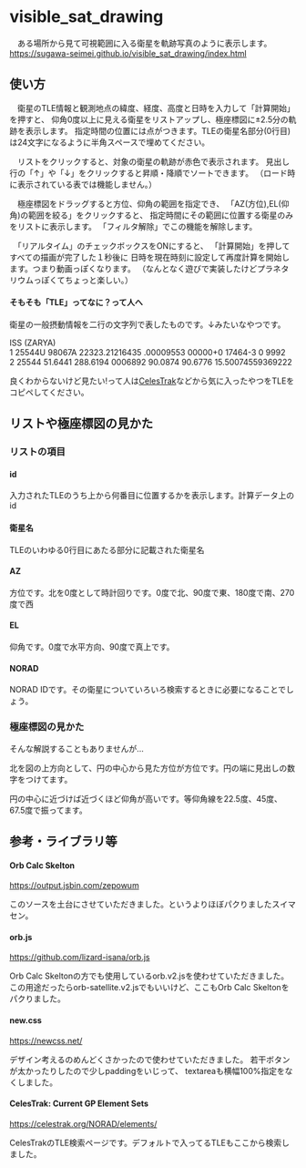 # visible_sat_drawing

　ある場所から見て可視範囲に入る衛星を軌跡写真のように表示します。
 https://sugawa-seimei.github.io/visible_sat_drawing/index.html

## 使い方

　衛星のTLE情報と観測地点の緯度、経度、高度と日時を入力して「計算開始」を押すと、
仰角0度以上に見える衛星をリストアップし、極座標図に±2.5分の軌跡を表示します。
指定時間の位置には点がつきます。TLEの衛星名部分(0行目)は24文字になるように半角スペースで埋めてください。

　リストをクリックすると、対象の衛星の軌跡が赤色で表示されます。
見出し行の「↑」や「↓」をクリックすると昇順・降順でソートできます。
（ロード時に表示されている表では機能しません。）

　極座標図をドラッグすると方位、仰角の範囲を指定でき、
「AZ(方位),EL(仰角)の範囲を絞る」をクリックすると、
指定時間にその範囲に位置する衛星のみをリストに表示します。
「フィルタ解除」でこの機能を解除します。

　「リアルタイム」のチェックボックスをONにすると、
 「計算開始」を押してすべての描画が完了した１秒後に
 日時を現在時刻に設定して再度計算を開始します。つまり動画っぽくなります。
 （なんとなく遊びで実装したけどプラネタリウムっぽくてちょっと楽しい。）
 
#### そもそも「TLE」ってなに？って人へ
衛星の一般摂動情報を二行の文字列で表したものです。↓みたいなやつです。

ISS (ZARYA)             
1 25544U 98067A   22323.21216435  .00009553  00000+0  17464-3 0  9992  
2 25544  51.6441 288.6194 0006892  90.0874  90.6776 15.50074559369222  

良くわからないけど見たい!って人は[CelesTrak](#celestrak-current-gp-element-sets)などから気に入ったやつをTLEをコピペしてください。

## リストや極座標図の見かた
### リストの項目
#### id
入力されたTLEのうち上から何番目に位置するかを表示します。計算データ上のid
#### 衛星名
TLEのいわゆる0行目にあたる部分に記載された衛星名
#### AZ
方位です。北を0度として時計回りです。0度で北、90度で東、180度で南、270度で西
#### EL
仰角です。0度で水平方向、90度で真上です。
#### NORAD
NORAD IDです。その衛星についていろいろ検索するときに必要になることでしょう。

### 極座標図の見かた
そんな解説することもありませんが…

北を図の上方向として、円の中心から見た方位が方位です。円の端に見出しの数字をつけてます。

円の中心に近づけば近づくほど仰角が高いです。等仰角線を22.5度、45度、67.5度で振ってます。

 ## 参考・ライブラリ等
 
#### Orb Calc Skelton
https://output.jsbin.com/zepowum 

 このソースを土台にさせていただきました。というよりほぼパクりましたスイマセン。

####  orb.js
https://github.com/lizard-isana/orb.js

 Orb Calc Skeltonの方でも使用しているorb.v2.jsを使わせていただきました。
この用途だったらorb-satellite.v2.jsでもいいけど、ここもOrb Calc Skeltonをパクりました。
 
####  new.css
https://newcss.net/

 デザイン考えるのめんどくさかったので使わせていただきました。
若干ボタンが太かったりしたので少しpaddingをいじって、
textareaも横幅100%指定をなくしました。

#### CelesTrak: Current GP Element Sets
https://celestrak.org/NORAD/elements/

CelesTrakのTLE検索ページです。デフォルトで入ってるTLEもここから検索しました。
